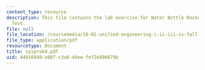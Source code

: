 ```yaml
---
content_type: resource
description: This file contains the lab exercise for Water Bottle Rocket Build and
  Test.
file: null
file_location: /coursemedia/16-01-unified-engineering-i-ii-iii-iv-fall-2005-spring-2006/44916949a807c3a6d4eefef2d490679b_sysprob4.pdf
file_type: application/pdf
resourcetype: Document
title: sysprob4.pdf
uid: 44916949-a807-c3a6-d4ee-fef2d490679b
---
```

